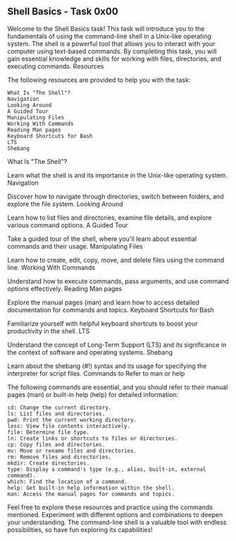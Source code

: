 ## Shell Basics - Task 0x00

Welcome to the Shell Basics task! This task will introduce you to the fundamentals of using the command-line shell in a Unix-like operating system. The shell is a powerful tool that allows you to interact with your computer using text-based commands. By completing this task, you will gain essential knowledge and skills for working with files, directories, and executing commands.
Resources

The following resources are provided to help you with the task:

    What Is "The Shell"?
    Navigation
    Looking Around
    A Guided Tour
    Manipulating Files
    Working With Commands
    Reading Man pages
    Keyboard Shortcuts for Bash
    LTS
    Shebang

What Is "The Shell"?

Learn what the shell is and its importance in the Unix-like operating system.
Navigation

Discover how to navigate through directories, switch between folders, and explore the file system.
Looking Around

Learn how to list files and directories, examine file details, and explore various command options.
A Guided Tour

Take a guided tour of the shell, where you'll learn about essential commands and their usage.
Manipulating Files

Learn how to create, edit, copy, move, and delete files using the command line.
Working With Commands

Understand how to execute commands, pass arguments, and use command options effectively.
Reading Man pages

Explore the manual pages (man) and learn how to access detailed documentation for commands and topics.
Keyboard Shortcuts for Bash

Familiarize yourself with helpful keyboard shortcuts to boost your productivity in the shell.
LTS

Understand the concept of Long-Term Support (LTS) and its significance in the context of software and operating systems.
Shebang

Learn about the shebang (#!) syntax and its usage for specifying the interpreter for script files.
Commands to Refer to man or help

The following commands are essential, and you should refer to their manual pages (man) or built-in help (help) for detailed information:

    cd: Change the current directory.
    ls: List files and directories.
    pwd: Print the current working directory.
    less: View file contents interactively.
    file: Determine file type.
    ln: Create links or shortcuts to files or directories.
    cp: Copy files and directories.
    mv: Move or rename files and directories.
    rm: Remove files and directories.
    mkdir: Create directories.
    type: Display a command's type (e.g., alias, built-in, external command).
    which: Find the location of a command.
    help: Get built-in help information within the shell.
    man: Access the manual pages for commands and topics.

Feel free to explore these resources and practice using the commands mentioned. Experiment with different options and combinations to deepen your understanding. The command-line shell is a valuable tool with endless possibilities, so have fun exploring its capabilities!
